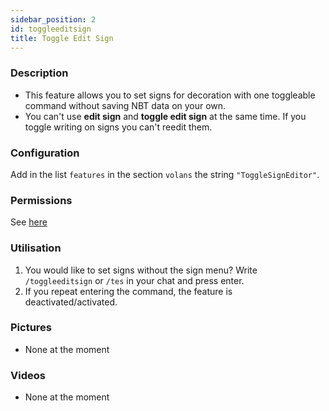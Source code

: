 ```yaml
---
sidebar_position: 2
id: toggleeditsign
title: Toggle Edit Sign
---
```

### Description
* This feature allows you to set signs for decoration with one toggleable command without saving NBT data on your own. 
* You can't use **edit sign** and **toggle edit sign** at the same time. If you toggle writing on signs you can't reedit them.
### Configuration
Add in the list `features` in the section `volans` the string `"ToggleSignEditor"`.
### Permissions
See [here](/docs/Permissions/#toggle-edit-sign)
### Utilisation
1. You would like to set signs without the sign menu? Write `/toggleeditsign` or `/tes` in your chat and press enter.
2. If you repeat entering the command, the feature is deactivated/activated.
### Pictures
- None at the moment
### Videos
- None at the moment